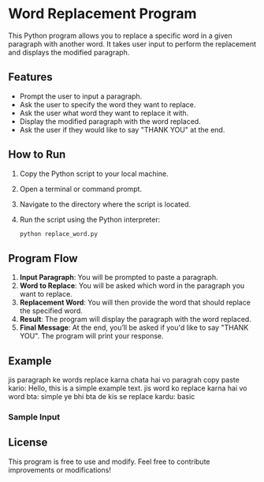 # Word Replacement Program

This Python program allows you to replace a specific word in a given paragraph with another word. It takes user input to perform the replacement and displays the modified paragraph.

## Features

- Prompt the user to input a paragraph.
- Ask the user to specify the word they want to replace.
- Ask the user what word they want to replace it with.
- Display the modified paragraph with the word replaced.
- Ask the user if they would like to say "THANK YOU" at the end.

## How to Run

1. Copy the Python script to your local machine.
2. Open a terminal or command prompt.
3. Navigate to the directory where the script is located.
4. Run the script using the Python interpreter:

    ```bash
    python replace_word.py
    ```

## Program Flow

1. **Input Paragraph**: You will be prompted to paste a paragraph.
2. **Word to Replace**: You will be asked which word in the paragraph you want to replace.
3. **Replacement Word**: You will then provide the word that should replace the specified word.
4. **Result**: The program will display the paragraph with the word replaced.
5. **Final Message**: At the end, you’ll be asked if you'd like to say "THANK YOU". The program will print your response.

## Example
jis paragraph ke words replace karna chata hai vo paragrah copy paste kario: Hello, this is a simple example text. jis word ko replace karna hai vo word bta: simple ye bhi bta de kis se replace kardu: basic
### Sample Input

## License

This program is free to use and modify. Feel free to contribute improvements or modifications!

